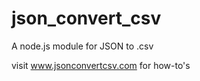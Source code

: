 json_convert_csv
================

A node.js module for JSON to .csv

visit www.jsonconvertcsv.com for how-to's
